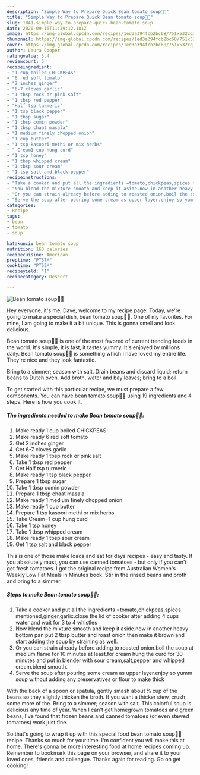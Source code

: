 ```yaml
---
description: "Simple Way to Prepare Quick Bean tomato soup🥣😋"
title: "Simple Way to Prepare Quick Bean tomato soup🥣😋"
slug: 1041-simple-way-to-prepare-quick-bean-tomato-soup
date: 2020-09-16T11:39:12.181Z
image: https://img-global.cpcdn.com/recipes/1ed3a394fcb2bc68/751x532cq70/bean-tomato-soup🥣😋-recipe-main-photo.jpg
thumbnail: https://img-global.cpcdn.com/recipes/1ed3a394fcb2bc68/751x532cq70/bean-tomato-soup🥣😋-recipe-main-photo.jpg
cover: https://img-global.cpcdn.com/recipes/1ed3a394fcb2bc68/751x532cq70/bean-tomato-soup🥣😋-recipe-main-photo.jpg
author: Laura Cooper
ratingvalue: 3.4
reviewcount: 5
recipeingredient:
- "1 cup boiled CHICKPEAS"
- "6 red soft tomato"
- "2 inches ginger"
- "6-7 cloves garlic"
- "1 tbsp rock or pink salt"
- "1 tbsp red pepper"
- "Half tsp turmeric"
- "1 tsp black pepper"
- "1 tbsp sugar"
- "1 tbsp cumin powder"
- "1 tbsp chaat masala"
- "1 medium finely chopped onion"
- "1 cup butter"
- "1 tsp kasoori methi or mix herbs"
- " Cream1 cup hung curd"
- "1 tsp honey"
- "1 tbsp whipped cream"
- "1 tbsp sour cream"
- "1 tsp salt and black pepper"
recipeinstructions:
- "Take a cooker and put all the ingredients =tomato,chickpeas,spices mentioned,ginger,garlic.close the lid of cooker after adding 4 cups water and wait for 3 to 4 whistles"
- "Now blend the mixture smooth and keep it aside.now in another heavy bottom pan put 2 tbsp butter and roast onion then make it brown and start adding the soup by straining as well."
- "Or you can strain already before adding to roasted onion.boil the soup at medium flame for 10 minutes at least.for cream hung the curd for 30 minutes and put in blender with sour cream,salt,pepper and whipped cream.blend smooth."
- "Serve the soup after pouring some cream as upper layer.enjoy so yumm soup without adding any preservatives or flour to make thick"
categories:
- Recipe
tags:
- bean
- tomato
- soup

katakunci: bean tomato soup 
nutrition: 163 calories
recipecuisine: American
preptime: "PT37M"
cooktime: "PT53M"
recipeyield: "1"
recipecategory: Dessert

---
```



![Bean tomato soup🥣😋](https://img-global.cpcdn.com/recipes/1ed3a394fcb2bc68/751x532cq70/bean-tomato-soup🥣😋-recipe-main-photo.jpg)

Hey everyone, it's me, Dave, welcome to my recipe page. Today, we're going to make a special dish, bean tomato soup🥣😋. One of my favorites. For mine, I am going to make it a bit unique. This is gonna smell and look delicious.

Bean tomato soup🥣😋 is one of the most favored of current trending foods in the world. It's simple, it is fast, it tastes yummy. It's enjoyed by millions daily. Bean tomato soup🥣😋 is something which I have loved my entire life. They're nice and they look fantastic.

Bring to a simmer; season with salt. Drain beans and discard liquid; return beans to Dutch oven. Add broth, water and bay leaves; bring to a boil.


To get started with this particular recipe, we must prepare a few components. You can have bean tomato soup🥣😋 using 19 ingredients and 4 steps. Here is how you cook it.

<!--inarticleads1-->

##### The ingredients needed to make Bean tomato soup🥣😋:

1. Make ready 1 cup boiled CHICKPEAS
1. Make ready 6 red soft tomato
1. Get 2 inches ginger
1. Get 6-7 cloves garlic
1. Make ready 1 tbsp rock or pink salt
1. Take 1 tbsp red pepper
1. Get Half tsp turmeric
1. Make ready 1 tsp black pepper
1. Prepare 1 tbsp sugar
1. Take 1 tbsp cumin powder
1. Prepare 1 tbsp chaat masala
1. Make ready 1 medium finely chopped onion
1. Make ready 1 cup butter
1. Prepare 1 tsp kasoori methi or mix herbs
1. Take  Cream=1 cup hung curd
1. Take 1 tsp honey
1. Take 1 tbsp whipped cream
1. Make ready 1 tbsp sour cream
1. Get 1 tsp salt and black pepper


This is one of those make loads and eat for days recipes - easy and tasty. If you absolutely must, you can use canned tomatoes - but only if you can&#39;t get fresh tomatoes. I got the original recipe from Australian Women&#39;s Weekly Low Fat Meals in Minutes book. Stir in the rinsed beans and broth and bring to a simmer. 

<!--inarticleads2-->

##### Steps to make Bean tomato soup🥣😋:

1. Take a cooker and put all the ingredients =tomato,chickpeas,spices mentioned,ginger,garlic.close the lid of cooker after adding 4 cups water and wait for 3 to 4 whistles
1. Now blend the mixture smooth and keep it aside.now in another heavy bottom pan put 2 tbsp butter and roast onion then make it brown and start adding the soup by straining as well.
1. Or you can strain already before adding to roasted onion.boil the soup at medium flame for 10 minutes at least.for cream hung the curd for 30 minutes and put in blender with sour cream,salt,pepper and whipped cream.blend smooth.
1. Serve the soup after pouring some cream as upper layer.enjoy so yumm soup without adding any preservatives or flour to make thick


With the back of a spoon or spatula, gently smash about ½ cup of the beans so they slightly thicken the broth. If you want a thicker stew, crush some more of the. Bring to a simmer; season with salt. This colorful soup is delicious any time of year. When I can&#39;t get homegrown tomatoes and green beans, I&#39;ve found that frozen beans and canned tomatoes (or even stewed tomatoes) work just fine. 

So that's going to wrap it up with this special food bean tomato soup🥣😋 recipe. Thanks so much for your time. I'm confident you will make this at home. There's gonna be more interesting food at home recipes coming up. Remember to bookmark this page on your browser, and share it to your loved ones, friends and colleague. Thanks again for reading. Go on get cooking!
